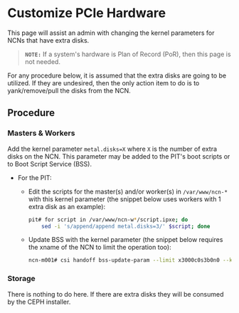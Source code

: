 # Customize PCIe Hardware

This page will assist an admin with changing the kernel parameters for NCNs that have extra disks.

> **`NOTE:`** If a system's hardware is Plan of Record (PoR), then this page is not needed.

For any procedure below, it is assumed that the extra disks are going to be utilized. If they are undesired, then the only action item to do is to yank/remove/pull the disks from the NCN.

## Procedure

### Masters & Workers

Add the kernel parameter `metal.disks=X` where `X` is the number of extra disks on the NCN. This parameter may be added to the PIT's boot scripts or to Boot Script Service (BSS). 

- For the PIT:

   - Edit the scripts for the master(s) and/or worker(s) in `/var/www/ncn-*` with this kernel parameter (the snippet below uses workers with 1 extra disk as an example):

      ```bash
      pit# for script in /var/www/ncn-w*/script.ipxe; do
          sed -i 's/append/append metal.disks=3/' $script; done
      ```

   - Update BSS with the kernel parameter (the snippet below requires the xname of the NCN to limit the operation too):

      ```bash
      ncn-m001# csi handoff bss-update-param --limit x3000c0s3b0n0 --kernel metal.disk=3 
      ```

### Storage

There is nothing to do here. If there are extra disks they will be consumed by the CEPH installer.
